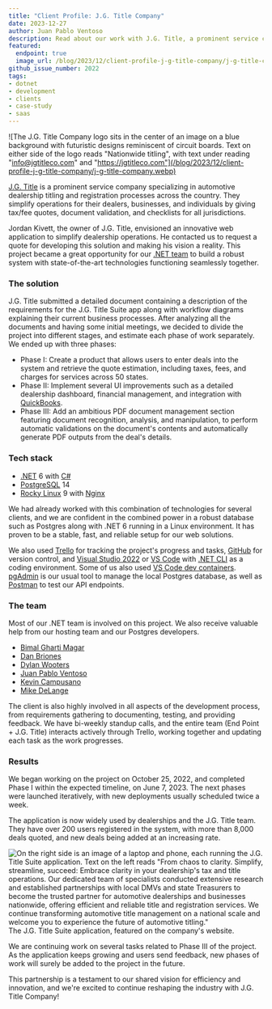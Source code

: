 ```yaml
---
title: "Client Profile: J.G. Title Company"
date: 2023-12-27
author: Juan Pablo Ventoso
description: Read about our work with J.G. Title, a prominent service company specializing in automotive dealership titling and registration processes across the United States.
featured:
  endpoint: true
  image_url: /blog/2023/12/client-profile-j-g-title-company/j-g-title-company.webp
github_issue_number: 2022
tags:
- dotnet
- development
- clients
- case-study
- saas
---
```


![The J.G. Title Company logo sits in the center of an image on a blue background with futuristic designs reminiscent of circuit boards. Text on either side of the logo reads "Nationwide titling", with text under reading "info@jgtitleco.com" and "https://jgtitleco.com"](/blog/2023/12/client-profile-j-g-title-company/j-g-title-company.webp)

[J.G. Title](https://jgtitleco.com/) is a prominent service company specializing in automotive dealership titling and registration processes across the country. They simplify operations for their dealers, businesses, and individuals by giving tax/fee quotes, document validation, and checklists for all jurisdictions.

Jordan Kivett, the owner of J.G. Title, envisioned an innovative web application to simplify dealership operations. He contacted us to request a quote for developing this solution and making his vision a reality. This project became a great opportunity for our [.NET team](/team/) to build a robust system with state-of-the-art technologies functioning seamlessly together.

### The solution

J.G. Title submitted a detailed document containing a description of the requirements for the J.G. Title Suite app along with workflow diagrams explaining their current business processes. After analyzing all the documents and having some initial meetings, we decided to divide the project into different stages, and estimate each phase of work separately. We ended up with three phases:

- Phase I: Create a product that allows users to enter deals into the system and retrieve the quote estimation, including taxes, fees, and charges for services across 50 states.
- Phase II: Implement several UI improvements such as a detailed dealership dashboard, financial management, and integration with [QuickBooks](https://quickbooks.intuit.com/).
- Phase III: Add an ambitious PDF document management section featuring document recognition, analysis, and manipulation, to perform automatic validations on the document's contents and automatically generate PDF outputs from the deal's details.

### Tech stack

- [.NET](https://dotnet.microsoft.com/en-us/learn/dotnet/what-is-dotnet) 6 with [C#](https://learn.microsoft.com/en-us/dotnet/csharp/tour-of-csharp/)
- [PostgreSQL](https://www.postgresql.org/) 14
- [Rocky Linux](https://rockylinux.org/) 9 with [Nginx](https://www.nginx.com/)

We had already worked with this combination of technologies for several clients, and we are confident in the combined power in a robust database such as Postgres along with .NET 6 running in a Linux environment. It has proven to be a stable, fast, and reliable setup for our web solutions.

We also used [Trello](https://trello.com/) for tracking the project's progress and tasks, [GitHub](https://github.com/) for version control, and [Visual Studio 2022](https://visualstudio.microsoft.com/vs/) or [VS Code](https://code.visualstudio.com/) with [.NET CLI](https://learn.microsoft.com/en-us/dotnet/core/tools/) as a coding environment. Some of us also used [VS Code dev containers](https://code.visualstudio.com/docs/devcontainers/tutorial). [pgAdmin](https://www.pgadmin.org/) is our usual tool to manage the local Postgres database, as well as [Postman](https://www.postman.com/) to test our API endpoints.

### The team

Most of our .NET team is involved on this project. We also receive valuable help from our hosting team and our Postgres developers.

- [Bimal Gharti Magar](/team/bimal-gharti-magar/)
- [Dan Briones](/team/dan-briones/)
- [Dylan Wooters](/team/dylan-wooters/)
- [Juan Pablo Ventoso](/team/juan-pablo-ventoso/)
- [Kevin Campusano](/team/kevin-campusano/)
- [Mike DeLange](/team/mike-delange/)

The client is also highly involved in all aspects of the development process, from requirements gathering to documenting, testing, and providing feedback. We have bi-weekly standup calls, and the entire team (End Point + J.G. Title) interacts actively through Trello, working together and updating each task as the work progresses.

### Results

We began working on the project on October 25, 2022, and completed Phase I within the expected timeline, on June 7, 2023. The next phases were launched iteratively, with new deployments usually scheduled twice a week.

The application is now widely used by dealerships and the J.G. Title team. They have over 200 users registered in the system, with more than 8,000 deals quoted, and new deals being added at an increasing rate.

![On the right side is an image of a laptop and phone, each running the J.G. Title Suite application. Text on the left reads "From chaos to clarity. Simplify, streamline, succeed: Embrace clarity in your dealership's tax and title operations. Our dedicated team of specialists conducted extensive research and established partnerships with local DMVs and state Treasurers to become the trusted partner for automotive dealerships and businesses nationwide, offering efficient and reliable title and registration services. We continue transforming automotive title management on a national scale and welcome you to experience the future of automotive titling."](/blog/2023/12/client-profile-j-g-title-company/j-g-title-suite-featured.webp)<br>
The J.G. Title Suite application, featured on the company's website.

We are continuing work on several tasks related to Phase III of the project. As the application keeps growing and users send feedback, new phases of work will surely be added to the project in the future.

This partnership is a testament to our shared vision for efficiency and innovation, and we're excited to continue reshaping the industry with J.G. Title Company!
